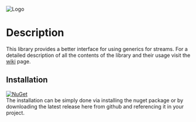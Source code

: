 ![Logo](../release/logo.png)

# Description
This library provides a better interface for using generics for streams. For a detailed description of all the contents of the library and their usage visit the [wiki](https://github.com/Narumikazuchi/InputOutput/wiki) page.
  
## Installation
[![NuGet](https://img.shields.io/nuget/v/Narumikazuchi.InputOutput.svg)](https://www.nuget.org/packages/Narumikazuchi.InputOutput)  
The installation can be simply done via installing the nuget package or by downloading the latest release here from github and referencing it in your project.
